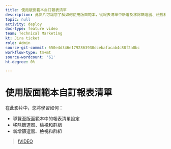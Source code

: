```yaml
---
title: 使用版面範本自訂報表清單
description: 此影片可讓您了解如何使用版面範本，從報表清單中新增及移除篩選器、檢視和群組。
topic: null
activity: deploy
doc-type: feature video
team: Technical Marketing
kt: Jira ticket
role: Admin
source-git-commit: 650e4d346e1792863930dcebafacab4c88f2a8bc
workflow-type: tm+mt
source-wordcount: '61'
ht-degree: 0%

---
```


# 使用版面範本自訂報表清單

在此影片中，您將學習如何：

* 導覽至版面範本中的報表清單設定
* 移除篩選器、檢視和群組
* 新增篩選器、檢視和群組

>[!VIDEO](https://video.tv.adobe.com/v/335079/?quality=12&learn=on)
